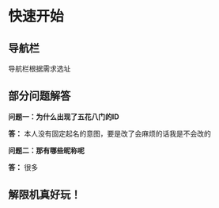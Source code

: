 # 快速开始

## 导航栏

导航栏根据需求选址

## 部分问题解答

**问题一：为什么出现了五花八门的ID**

**答：** 本人没有固定起名的意图，要是改了会麻烦的话我是不会改的

**问题二：那有哪些昵称呢**

**答：** 很多

## 解限机真好玩！